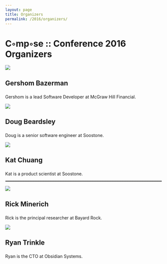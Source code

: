 ```yaml
---
layout: page
title: Organizers
permalink: /2016/organizers/
---
```


# C◦mp◦se :: Conference 2016 Organizers

<div id="biowrap">
<div class="container">
<div class="row">
<div class="col-lg-4 col-md-4 col-sm-4 col-xs-4">
<img src="../photos/gb.png" class="img-responsive img-rounded" />
<h2>Gershom Bazerman</h2>
<h3></h3>
<p> 
Gershom is a lead Software Developer at McGraw Hill Financial. 
</p>
</div>
<div class="col-lg-4 col-md-4 col-sm-4 col-xs-4">
<img src="../photos/db.jpg" class="img-responsive img-rounded" />
<h2>Doug Beardsley</h2>
<h3></h3>
<p> 
Doug is a senior software engineer at Soostone. 
</p>
</div>
<div class="col-lg-4 col-md-4 col-sm-4 col-xs-4">
<img src="../photos/kc.jpg" class="img-responsive img-rounded" />
<h2>Kat Chuang</h2>
<h3></h3>
<p> 
Kat is a product scientist at Soostone.
</p>
</div>
</div><! --/row --> 
</div><! --/container -->
</div><! --/biowrap -->

<hr style="border:1px dotted #efefee "/>

<section id="minerich" name="services"></section>
<section id="trinkle" name="services"></section>

<div id="biowrap">
<div class="container">
<div class="row">
<div class="col-lg-4 col-md-4 col-sm-4 col-xs-4">
<img src="../photos/rm.jpg" class="img-responsive img-rounded" />
<h2>Rick Minerich</h2>
<h3></h3>
<p> 
Rick is the principal researcher at Bayard Rock.
</p>
</div>
<div class="col-lg-4 col-md-4 col-sm-4 col-xs-4">
<img src="../photos/rt.jpg" class="img-responsive img-rounded" />
<h2>Ryan Trinkle</h2>
<h3></h3>
<p> 
Ryan is the CTO at Obsidian Systems.
</p>
</div>
</div><! --/row --> 
</div><! --/container -->
</div><! --/biowrap -->

